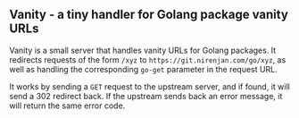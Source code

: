 Vanity - a tiny handler for Golang package vanity URLs
------------------------------------------------------

Vanity is a small server that handles vanity URLs for Golang packages. It
redirects requests of the form `/xyz` to `https://git.nirenjan.com/go/xyz`, as
well as handling the corresponding `go-get` parameter in the request URL.

It works by sending a `GET` request to the upstream server, and if found, it
will send a 302 redirect back. If the upstream sends back an error message, it
will return the same error code.

